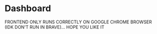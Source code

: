 # Dashboard

FRONTEND ONLY RUNS CORRECTLY ON GOOGLE CHROME BROWSER (IDK DON'T RUN IN BRAVE)... HOPE YOU LIKE IT 
